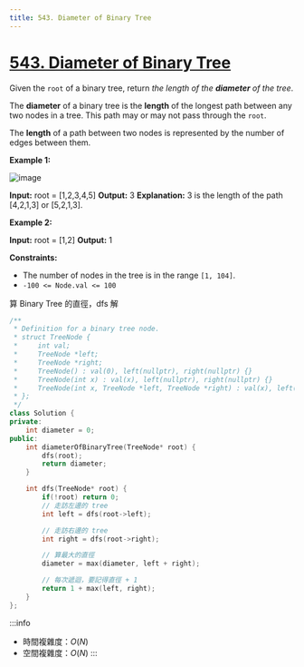 ```yaml
---
title: 543. Diameter of Binary Tree
---
```


# [543\. Diameter of Binary Tree](https://leetcode.com/problems/diameter-of-binary-tree/)

Given the `root` of a binary tree, return _the length of the **diameter** of the tree_.

The **diameter** of a binary tree is the **length** of the longest path between any two nodes in a tree. This path may or may not pass through the `root`.

The **length** of a path between two nodes is represented by the number of edges between them.

**Example 1:**

![image](https://assets.leetcode.com/uploads/2021/03/06/diamtree.jpg)

**Input:** root = \[1,2,3,4,5\]
**Output:** 3
**Explanation:** 3 is the length of the path \[4,2,1,3\] or \[5,2,1,3\].

**Example 2:**

**Input:** root = \[1,2\]
**Output:** 1

**Constraints:**

-   The number of nodes in the tree is in the range `[1, 104]`.
-   `-100 <= Node.val <= 100`

算 Binary Tree 的直徑，dfs 解

```cpp
/**
 * Definition for a binary tree node.
 * struct TreeNode {
 *     int val;
 *     TreeNode *left;
 *     TreeNode *right;
 *     TreeNode() : val(0), left(nullptr), right(nullptr) {}
 *     TreeNode(int x) : val(x), left(nullptr), right(nullptr) {}
 *     TreeNode(int x, TreeNode *left, TreeNode *right) : val(x), left(left), right(right) {}
 * };
 */
class Solution {
private:
    int diameter = 0;
public:
    int diameterOfBinaryTree(TreeNode* root) {
        dfs(root);
        return diameter;
    }

    int dfs(TreeNode* root) {
        if(!root) return 0;
        // 走訪左邊的 tree
        int left = dfs(root->left);

        // 走訪右邊的 tree
        int right = dfs(root->right);

        // 算最大的直徑
        diameter = max(diameter, left + right);

        // 每次遞迴，要記得直徑 + 1
        return 1 + max(left, right);
    }
};
```

:::info
- 時間複雜度：$O(N)$
- 空間複雜度：$O(N)$
:::
